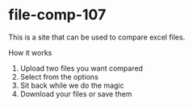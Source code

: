 # file-comp-107

This is a site that can be used to compare excel files. 

How it works
1. Upload two files you want compared
2. Select from the options
3. Sit back while we do the magic
4. Download your files or save them
